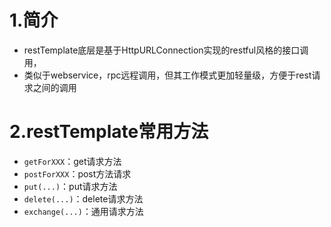 # 1.简介
- restTemplate底层是基于HttpURLConnection实现的restful风格的接口调用，
- 类似于webservice，rpc远程调用，但其工作模式更加轻量级，方便于rest请求之间的调用

# 2.restTemplate常用方法
- `getForXXX`：get请求方法
- `postForXXX`：post方法请求
- `put(...)`：put请求方法
- `delete(...)`：delete请求方法
- `exchange(...)`：通用请求方法